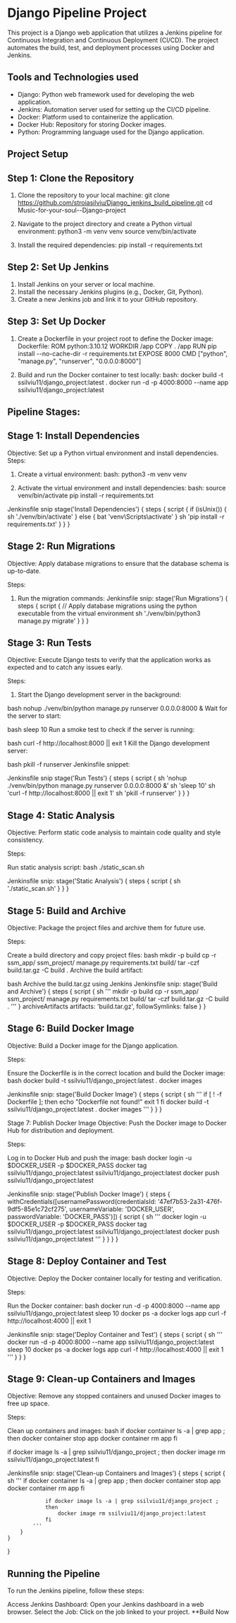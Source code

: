 # Django Pipeline Project
This project is a Django web application that utilizes a Jenkins pipeline for Continuous Integration and Continuous Deployment (CI/CD). The project automates the build, test, and deployment processes using Docker and Jenkins.

## Tools and Technologies used
- Django: Python web framework used for developing the web application.
- Jenkins: Automation server used for setting up the CI/CD pipeline.
- Docker: Platform used to containerize the application.
- Docker Hub: Repository for storing Docker images.
- Python: Programming language used for the Django application.

## Project Setup
## Step 1: Clone the Repository
1. Clone the repository to your local machine:
  git clone https://github.com/stroiasilviu/Django_jenkins_build_pipeline.git
  cd Music-for-your-soul--Django-project 

2. Navigate to the project directory and create a Python virtual environment:
  python3 -m venv venv
  source venv/bin/activate

3. Install the required dependencies:
  pip install -r requirements.txt

## Step 2: Set Up Jenkins
1. Install Jenkins on your server or local machine.
2. Install the necessary Jenkins plugins (e.g., Docker, Git, Python).
3. Create a new Jenkins job and link it to your GitHub repository.


## Step 3: Set Up Docker
1. Create a Dockerfile in your project root to define the Docker image:
Dockerfile:
ROM python:3.10.12
WORKDIR /app
COPY . /app
RUN pip install --no-cache-dir -r requirements.txt
EXPOSE 8000
CMD ["python", "manage.py", "runserver", "0.0.0.0:8000"]

2. Build and run the Docker container to test locally:
bash:
docker build -t ssilviu11/django_project:latest .
docker run -d -p 4000:8000 --name app ssilviu11/django_project:latest

## Pipeline Stages:
## Stage 1: Install Dependencies
Objective: Set up a Python virtual environment and install dependencies.
Steps:
1. Create a virtual environment:
bash:
python3 -m venv venv

2. Activate the virtual environment and install dependencies:
bash:
source venv/bin/activate
pip install -r requirements.txt

Jenkinsfile snip
stage('Install Dependencies') {
    steps {
        script {
            if (isUnix()) {
                sh './venv/bin/activate'
            } else {
                bat 'venv\\Scripts\\activate'
            }
            sh 'pip install -r requirements.txt'
        }
    }
}

## Stage 2: Run Migrations
Objective: Apply database migrations to ensure that the database schema is up-to-date.

Steps:
1. Run the migration commands:
Jenkinsfile snip:
stage('Run Migrations') {
            steps {
                script {
                    // Apply database migrations using the python executable from the virtual environment
                    sh './venv/bin/python3 manage.py migrate'
                }
            }
        }

## Stage 3: Run Tests
Objective: Execute Django tests to verify that the application works as expected and to catch any issues early.

Steps:
1. Start the Django development server in the background:

bash
nohup ./venv/bin/python manage.py runserver 0.0.0.0:8000 &
Wait for the server to start:

bash
sleep 10
Run a smoke test to check if the server is running:

bash
curl -f http://localhost:8000 || exit 1
Kill the Django development server:

bash
pkill -f runserver
Jenkinsfile snippet:

Jenkinsfile snip
stage('Run Tests') {
    steps {
        script {
            sh 'nohup ./venv/bin/python manage.py runserver 0.0.0.0:8000 &'
            sh 'sleep 10'
            sh 'curl -f http://localhost:8000 || exit 1'
            sh 'pkill -f runserver'
        }
    }
}

## Stage 4: Static Analysis
Objective: Perform static code analysis to maintain code quality and style consistency.

Steps:

Run static analysis script:
bash
./static_scan.sh

Jenkinsfile snip:
stage('Static Analysis') {
    steps {
        script {
            sh './static_scan.sh'
        }
    }
}

## Stage 5: Build and Archive
Objective: Package the project files and archive them for future use.

Steps:

Create a build directory and copy project files:
bash
mkdir -p build
cp -r ssm_app/ ssm_project/ manage.py requirements.txt build/
tar -czf build.tar.gz -C build .
Archive the build artifact:

bash
Archive the build.tar.gz using Jenkins
Jenkinsfile snip:
stage('Build and Archive') {
    steps {
        script {
            sh '''
                mkdir -p build
                cp -r ssm_app/ ssm_project/ manage.py requirements.txt build/
                tar -czf build.tar.gz -C build .
            '''
        }
        archiveArtifacts artifacts: 'build.tar.gz', followSymlinks: false
    }
}

## Stage 6: Build Docker Image
Objective: Build a Docker image for the Django application.

Steps:

Ensure the Dockerfile is in the correct location and build the Docker image:
bash
docker build -t ssilviu11/django_project:latest .
docker images

Jenkinsfile snip:
stage('Build Docker Image') {
    steps {
        script {
            sh '''
                if [ ! -f Dockerfile ]; then
                    echo "Dockerfile not found!"
                    exit 1
                fi
                docker build -t ssilviu11/django_project:latest .
                docker images
            '''
        }
    }
}

Stage 7: Publish Docker Image
Objective: Push the Docker image to Docker Hub for distribution and deployment.

Steps:

Log in to Docker Hub and push the image:
bash
docker login -u $DOCKER_USER -p $DOCKER_PASS
docker tag ssilviu11/django_project:latest ssilviu11/django_project:latest
docker push ssilviu11/django_project:latest

Jenkinsfile snip:
stage('Publish Docker Image') {
    steps {
        withCredentials([usernamePassword(credentialsId: '47ef7b53-2a31-476f-9df5-85e1c72cf275', usernameVariable: 'DOCKER_USER', passwordVariable: 'DOCKER_PASS')]) {
            script {
                sh '''
                    docker login -u $DOCKER_USER -p $DOCKER_PASS
                    docker tag ssilviu11/django_project:latest ssilviu11/django_project:latest
                    docker push ssilviu11/django_project:latest
                '''
            }
        }
    }
}

## Stage 8: Deploy Container and Test
Objective: Deploy the Docker container locally for testing and verification.

Steps:

Run the Docker container:
bash
docker run -d -p 4000:8000 --name app ssilviu11/django_project:latest
sleep 10
docker ps -a
docker logs app
curl -f http://localhost:4000 || exit 1

Jenkinsfile snip:
stage('Deploy Container and Test') {
    steps {
        script {
            sh '''
                docker run -d -p 4000:8000 --name app ssilviu11/django_project:latest
                sleep 10
                docker ps -a
                docker logs app
                curl -f http://localhost:4000 || exit 1
            '''
        }
    }
}

## Stage 9: Clean-up Containers and Images
Objective: Remove any stopped containers and unused Docker images to free up space.

Steps:

Clean up containers and images:
bash
if docker container ls -a | grep app ; then
    docker container stop app
    docker container rm app
fi

if docker image ls -a | grep ssilviu11/django_project ; then
    docker image rm ssilviu11/django_project:latest
fi

Jenkinsfile snip:
stage('Clean-up Containers and Images') {
    steps {
        script {
            sh '''
                if docker container ls -a | grep app ;
                then
                    docker container stop app
                    docker container rm app
                fi

                if docker image ls -a | grep ssilviu11/django_project ;
                then
                    docker image rm ssilviu11/django_project:latest
                fi
            '''
        }
    }
}


## Running the Pipeline
To run the Jenkins pipeline, follow these steps:

Access Jenkins Dashboard: Open your Jenkins dashboard in a web browser.
Select the Job: Click on the job linked to your project.
**Build Now





